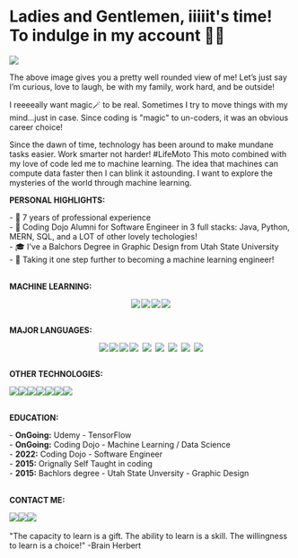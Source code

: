 # Ladies and Gentlemen, iiiiit's time! To indulge in my account 🎉🎉

![](https://github.com/lisabroadhead/lisabroadhead/blob/main/lisa.png) 

The above image gives you a pretty well rounded view of me! Let’s just say I’m curious, love to laugh, be with my family, work hard, and be outside! 

I reeeeally want magic🪄 to be real. Sometimes I try to move things with my mind...just in case. Since coding is "magic" to un-coders, it was an obvious career choice! 

Since the dawn of time, technology has been around to make mundane tasks easier. Work smarter not harder! #LifeMoto This moto combined with my love of code led me to machine learning. The idea that machines can compute data faster then I can blink it astounding. I want to explore the mysteries of the world  through machine learning.


<p><strong>PERSONAL HIGHLIGHTS:</strong></p>
- 🎨  7 years of professional experience <br/>  
- 🌱 Coding Dojo Alumni for Software Engineer in 3 full stacks: Java, Python, MERN, SQL, and a LOT of other lovely techologies! </br>
- 🎓 I've a Balchors Degree in Graphic Design from Utah State University<br/>
- 🦾 Taking it one step further to becoming a machine learning engineer!  <br/>

<br/>
<p><strong>MACHINE LEARNING:</strong></p>
<div class="languages-wrap" style="display: flex; align-items: center;justify-content: center;flex-wrap: wrap; gap: 2px;"><img src="https://img.shields.io/badge/TensorFlow-%23FF6F00.svg?style=for-the-badge&logo=TensorFlow&logoColor=white"/><img src="https://img.shields.io/badge/pandas-%23150458.svg?style=for-the-badge&logo=pandas&logoColor=white"/><img src="https://img.shields.io/badge/Keras-%23D00000.svg?style=for-the-badge&logo=Keras&logoColor=white"/><img src="https://img.shields.io/badge/numpy-%23013243.svg?style=for-the-badge&logo=numpy&logoColor=white"/></div>


<br/>
<p><strong>MAJOR LANGUAGES:</strong></p>
<div class="languages-wrap" style="display: flex; align-items: center;justify-content: center;flex-wrap: wrap; gap: 2px;"><img src="https://img.shields.io/badge/python-3670A0?style=for-the-badge&logo=python&logoColor=ffdd54"/><img src="https://img.shields.io/badge/java-%23ED8B00.svg?style=for-the-badge&logo=java&logoColor=white"/><img src="https://img.shields.io/badge/react-%2320232a.svg?style=for-the-badge&logo=react&logoColor=%2361DAFB"/><img style="margin-right:5px;"  src="https://img.shields.io/badge/PHP-777BB4?style=for-the-badge&logo=php&logoColor=white"/><img style="margin-right:5px;" src="https://img.shields.io/badge/JavaScript-323330?style=for-the-badge&logo=javascript&logoColor=F7DF1E"/><img style="margin-right:5px;"  src="https://img.shields.io/badge/jQuery-0769AD?style=for-the-badge&logo=jquery&logoColor=white"/><img style="margin-right:5px;"  src="https://img.shields.io/badge/HTML5-E34F26?style=for-the-badge&logo=html5&logoColor=white"/><img style="margin-right:5px;"  src="https://img.shields.io/badge/CSS3-1572B6?style=for-the-badge&logo=css3&logoColor=white"/><img src="https://img.shields.io/badge/Sass-CC6699?style=for-the-badge&logo=sass&logoColor=white"/></div>

<br/>
<p><strong>OTHER TECHNOLOGIES:</strong></p>
<div><img src="https://img.shields.io/badge/mysql-%2300f.svg?style=for-the-badge&logo=mysql&logoColor=white)"/><img src="https://img.shields.io/badge/Wordpress-21759B?style=for-the-badge&logo=wordpress&logoColor=white"/><img src="https://img.shields.io/badge/adobephotoshop-%2331A8FF.svg?style=for-the-badge&logo=adobephotoshop&logoColor=white"/><img src="https://img.shields.io/badge/MongoDB-%234ea94b.svg?style=for-the-badge&logo=mongodb&logoColor=white"/><img src="https://img.shields.io/badge/Flask-000000?style=for-the-badge&logo=flask&logoColor=white"/><img src="https://img.shields.io/badge/spring-%236DB33F.svg?style=for-the-badge&logo=spring&logoColor=white"/><img src="https://img.shields.io/badge/Bootstrap-563D7C?style=for-the-badge&logo=bootstrap&logoColor=white"/></div>

<br/>
<p><strong>EDUCATION:</strong></p>
- <strong>OnGoing:</strong> Udemy - TensorFlow<br/>
- <strong>OnGoing:</strong> Coding Dojo - Machine Learning / Data Science <br/>
- <strong>2022:</strong> Coding Dojo - Software Engineer<br/>
- <strong>2015:</strong> Orignally Self Taught in coding<br/>
- <strong>2015:</strong> Bachlors degree - Utah State Unversity - Graphic Design<br/>

<br/>
<p><strong>CONTACT ME:</strong></p>
<div><a href="https://www.linkedin.com/in/lisa-broadhead/"><img src="https://img.shields.io/badge/LinkedIn-0077B5?style=for-the-badge&logo=linkedin&logoColor=white" /></a><a href"mailto:lb.broadhead@gmail.com"><img src="https://img.shields.io/badge/Gmail-D14836?style=for-the-badge&logo=gmail&logoColor=white"/></a><a href="https://www.facebook.com/LisaAra/"><img src="https://img.shields.io/badge/Facebook-%231877F2.svg?style=for-the-badge&logo=Facebook&logoColor=white"/></a></div>



<!---
lisabroadhead/lisabroadhead is a ✨ special ✨ repository because its `README.md` (this file) appears on your GitHub profile.
You can click the Preview link to take a look at your changes.
https://github.com/Ileriayo/markdown-badges
--->
<br/>
"The capacity to learn is a gift. The ability to learn is a skill. The willingness to learn is a choice!"
-Brain Herbert
